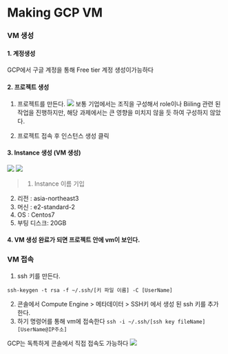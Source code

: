# Making GCP VM 

### VM 생성 

#### 1. 계정생성 
GCP에서 구글 계정을 통해 Free tier 계정 생성이가능하다 
#### 2. 프로젝트 생성 

1) 프로젝트를 만든다. 
![](https://images.velog.io/images/kyungkoh/post/9439b66a-4adf-4f1d-86ee-55bab50ca252/%E1%84%89%E1%85%B3%E1%84%8F%E1%85%B3%E1%84%85%E1%85%B5%E1%86%AB%E1%84%89%E1%85%A3%E1%86%BA%202021-08-17%20%E1%84%8B%E1%85%A9%E1%84%92%E1%85%AE%208.37.23.png)
보통 기업에서는 조직을 구성해서 role이나 Biiling 관련 된 작업을 진행하지만, 해당 과제에서는 큰 영향을 미치지 않을 듯 하여 구성하지 않았다. 

2) 프로젝트 접속 후 인스턴스 생성 클릭 
#### 3. Instance 생성 (VM 생성)
![](https://images.velog.io/images/kyungkoh/post/44cf27a2-f747-4ab9-b01d-01687aa54694/FireShot%20Capture%20003%20-%20Google%20Cloud%20Platform%20-%20console.cloud.google.com.png)
![](https://images.velog.io/images/kyungkoh/post/defb5387-815f-42a5-a550-0457939ef5a9/FireShot%20Capture%20004%20-%20Google%20Cloud%20Platform%20-%20console.cloud.google.com.png)
>1) Instance 이름 기입 
2) 리전 : asia-northeast3
3) 머신 : e2-standard-2
4) OS :  Centos7
5) 부팅 디스크:  20GB

#### 4. VM 생성 완료가 되면 프로젝트 안에 vm이 보인다. 


### VM 접속

1. ssh 키를 만든다.

 ```ssh-keygen -t rsa -f ~/.ssh/[키 파일 이름] -C [UserName]```

2. 콘솔에서 Compute Engine > 메타데이터 > SSH키 에서 생성 된 ssh 키를 추가한다. 
3. 하기 명령어를 통해 vm에 접속한다 
```ssh -i ~/.ssh/[ssh key fileName] [UserName@IP주소]```


GCP는 독특하게 콘솔에서 직접 접속도 가능하다
![](https://images.velog.io/images/kyungkoh/post/7e506809-5fb8-4278-b1b0-328b48bff109/%E1%84%89%E1%85%B3%E1%84%8F%E1%85%B3%E1%84%85%E1%85%B5%E1%86%AB%E1%84%89%E1%85%A3%E1%86%BA%202021-08-16%20%E1%84%8B%E1%85%A9%E1%84%92%E1%85%AE%204.22.11.png)